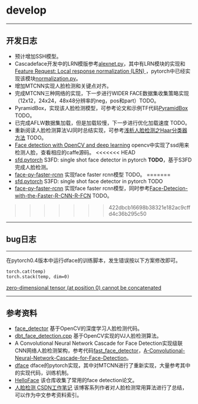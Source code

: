 # develop

---
## 开发日志
- 预计增加SSH模型。
- Cascadeface开发中的LRN模版参考[alexnet.py](https://github.com/jiecaoyu/pytorch_imagenet/blob/master/networks/model_list/alexnet.py)，其中有LRN模块的实现和[Feature Request: Local response normalization (LRN) ](https://github.com/pytorch/pytorch/issues/653)，pytorch中已经实现该模块[normalization.py](https://github.com/pytorch/pytorch/blob/master/torch/nn/modules/normalization.py)。
- 增加MTCNN实现人脸检测和关键点对齐。
- 完成MTCNN三种网络的实现，下一步进行WIDER FACE数据集收集策略实现（12x12，24x24，48x48分辨率的neg，pos和part）TODO。
- PyramidBox，实现该人脸检测模型，可参考论文和示例TF代码[PyramidBox](https://github.com/EricZgw/PyramidBox) TODO。
- 已完成AFLW数据集加载，但是加载较慢，下一步进行优化加载速度 TODO。
- 重新阅读人脸检测算法VJ同时总结实现，可参考[浅析人脸检测之Haar分类器方法](http://www.cnblogs.com/ello/archive/2012/04/28/2475419.htm) TODO。
- [Face detection with OpenCV and deep learning](https://www.pyimagesearch.com/2018/02/26/face-detection-with-opencv-and-deep-learning/) opencv中实现了ssd用来检测人脸，查看相应的caffe源码。
<<<<<<< HEAD
- [sfd.pytorch](https://github.com/louis-she/sfd.pytorch) S3FD: single shot face detector in pytorch **TODO**，基于S3FD完成人脸检测。
- [face-py-faster-rcnn](https://github.com/playerkk/face-py-faster-rcnn) 实现face faster rcnn模型 TODO。
=======
- [sfd.pytorch](https://github.com/louis-she/sfd.pytorch) S3FD: single shot face detector in pytorch TODO
- [face-py-faster-rcnn](https://github.com/playerkk/face-py-faster-rcnn) 实现face faster rcnn模型，同时参考[Face-Detecion-with-the-Faster-R-CNN-R-FCN](https://github.com/kensun0/Face-Detecion-with-the-Faster-R-CNN-R-FCN) TODO。
>>>>>>> 422dbcb16698b38321e182ac9cffd4c36b295c50


---
## bug日志

---
在pytorch0.4版本中运行dface的训练脚本，发生错误按以下方案修改即可。

```
torch.cat(temp)
torch.stack(temp, dim=0)
```

[zero-dimensional tensor (at position 0) cannot be concatenated](https://github.com/wengong-jin/icml18-jtnn/issues/6)


---
## 参考资料

- [face_detector](https://github.com/opencv/opencv/tree/master/samples/dnn/face_detector) 基于OpenCV的深度学习人脸检测代码。
- [dbt_face_detection.cpp](https://github.com/opencv/opencv/blob/master/samples/cpp/dbt_face_detection.cpp) 基于OpenCV实现的VJ人脸检测算法。
- A Convolutional Neural Network Cascade for Face Detection实现级联CNN网络人脸检测架构，参考代码[fast_face_detector](https://github.com/IggyShone/fast_face_detector)，[A-Convolutional-Neural-Network-Cascade-for-Face-Detection](https://github.com/mks0601/A-Convolutional-Neural-Network-Cascade-for-Face-Detection)。
- [dface](https://gitee.com/kuaikuaikim/dface) dface的pytorch实现，其中对MTCNN进行了重新实现，大量参考其中的实现代码，训练机制。
- [HelloFace](https://github.com/becauseofAI/HelloFace) 该仓库收集了常用的face detection论文。
- [人脸检测 CSDN工作笔记](https://blog.csdn.net/app_12062011/article/category/7574422) 该博客系列作者对人脸检测常用算法进行了总结，可以作为中文参考资料索引。